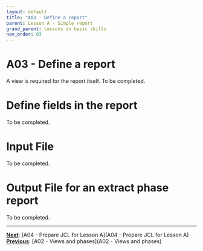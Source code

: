 ```yaml
---
layout: default
title: "A03 - Define a report"
parent: Lesson A - Simple report
grand_parent: Lessons in basic skills
nav_order: 03
---
```


# A03 - Define a report
A view is required for the report itself.
To be completed.  


# Define fields in the report

To be completed.  

# Input File
To be completed.  

# Output File for an extract phase report
To be completed.  

---
**<u>Next</u>**: [A04 - Prepare JCL for Lesson A](A04 - Prepare JCL for Lesson A)   
**<u>Previous</u>**: [A02 - Views and phases](A02 - Views and phases)  
